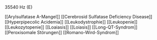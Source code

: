 35540 Hz (E)

[[Arylsulfatase A-Mangel]]
[[Cerebrosid Sulfatase Deficiency Disease]]
[[Hyperpipecolic Acidemia]]
[[Leukodystrophie]]
[[Leukopenie]]
[[Leukozytopenie]]
[[Loaiasis]]
[[Loiasis]]
[[Long-QT-Syndrom]]
[[Peroxisomale Störungen]]
[[Romano-Wird-Syndrom]]